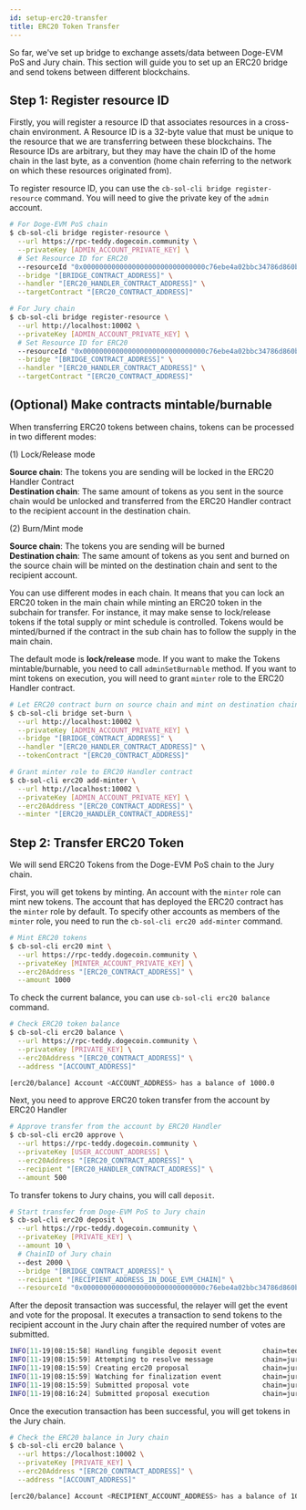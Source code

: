 ```yaml
---
id: setup-erc20-transfer
title: ERC20 Token Transfer
---
```


So far, we've set up bridge to exchange assets/data between Doge-EVM PoS and Jury chain. This section will guide you to set up an ERC20 bridge and send tokens between different blockchains.

## Step 1: Register resource ID

Firstly, you will register a resource ID that associates resources in a cross-chain environment. A Resource ID is a 32-byte value that must be unique to the resource that we are transferring between these blockchains. The Resource IDs are arbitrary, but they may have the chain ID of the home chain in the last byte, as a convention (home chain referring to the network on which these resources originated from).

To register resource ID, you can use the `cb-sol-cli bridge register-resource` command. You will need to give the private key of the `admin` account.

```bash
# For Doge-EVM PoS chain
$ cb-sol-cli bridge register-resource \
  --url https://rpc-teddy.dogecoin.community \
  --privateKey [ADMIN_ACCOUNT_PRIVATE_KEY] \
  # Set Resource ID for ERC20
  --resourceId "0x000000000000000000000000000000c76ebe4a02bbc34786d860b355f5a5ce00" \
  --bridge "[BRIDGE_CONTRACT_ADDRESS]" \
  --handler "[ERC20_HANDLER_CONTRACT_ADDRESS]" \
  --targetContract "[ERC20_CONTRACT_ADDRESS]"

# For Jury chain
$ cb-sol-cli bridge register-resource \
  --url http://localhost:10002 \
  --privateKey [ADMIN_ACCOUNT_PRIVATE_KEY] \
  # Set Resource ID for ERC20
  --resourceId "0x000000000000000000000000000000c76ebe4a02bbc34786d860b355f5a5ce00" \
  --bridge "[BRIDGE_CONTRACT_ADDRESS]" \
  --handler "[ERC20_HANDLER_CONTRACT_ADDRESS]" \
  --targetContract "[ERC20_CONTRACT_ADDRESS]"
```

## (Optional) Make contracts mintable/burnable

When transferring ERC20 tokens between chains, tokens can be processed in two different modes:

(1) Lock/Release mode

**Source chain**: The tokens you are sending will be locked in the ERC20 Handler Contract  
**Destination chain**: The same amount of tokens as you sent in the source chain would be unlocked and transferred from the ERC20 Handler contract to the recipient account in the destination chain.

(2) Burn/Mint mode

**Source chain**: The tokens you are sending will be burned  
**Destination chain**: The same amount of tokens as you sent and burned on the source chain will be minted on the destination chain and sent to the recipient account.

You can use different modes in each chain. It means that you can lock an ERC20 token in the main chain while minting an ERC20 token in the subchain for transfer. For instance, it may make sense to lock/release tokens if the total supply or mint schedule is controlled. Tokens would be minted/burned if the contract in the sub chain has to follow the supply in the main chain.

The default mode is **lock/release** mode. If you want to make the Tokens mintable/burnable, you need to call `adminSetBurnable` method. If you want to mint tokens on execution, you will need to grant `minter` role to the ERC20 Handler contract.

```bash
# Let ERC20 contract burn on source chain and mint on destination chain
$ cb-sol-cli bridge set-burn \
  --url http://localhost:10002 \
  --privateKey [ADMIN_ACCOUNT_PRIVATE_KEY] \
  --bridge "[BRIDGE_CONTRACT_ADDRESS]" \
  --handler "[ERC20_HANDLER_CONTRACT_ADDRESS]" \
  --tokenContract "[ERC20_CONTRACT_ADDRESS]"

# Grant minter role to ERC20 Handler contract
$ cb-sol-cli erc20 add-minter \
  --url http://localhost:10002 \
  --privateKey [ADMIN_ACCOUNT_PRIVATE_KEY] \
  --erc20Address "[ERC20_CONTRACT_ADDRESS]" \
  --minter "[ERC20_HANDLER_CONTRACT_ADDRESS]"
```

## Step 2: Transfer ERC20 Token

We will send ERC20 Tokens from the Doge-EVM PoS chain to the Jury chain.

First, you will get tokens by minting. An account with the `minter` role can mint new tokens. The account that has deployed the ERC20 contract has the `minter` role by default. To specify other accounts as members of the `minter` role, you need to run the `cb-sol-cli erc20 add-minter` command.

```bash
# Mint ERC20 tokens
$ cb-sol-cli erc20 mint \
  --url https://rpc-teddy.dogecoin.community \
  --privateKey [MINTER_ACCOUNT_PRIVATE_KEY] \
  --erc20Address "[ERC20_CONTRACT_ADDRESS]" \
  --amount 1000
```

To check the current balance, you can use `cb-sol-cli erc20 balance` command.

```bash
# Check ERC20 token balance
$ cb-sol-cli erc20 balance \
  --url https://rpc-teddy.dogecoin.community \
  --privateKey [PRIVATE_KEY] \
  --erc20Address "[ERC20_CONTRACT_ADDRESS]" \
  --address "[ACCOUNT_ADDRESS]"

[erc20/balance] Account <ACCOUNT_ADDRESS> has a balance of 1000.0
```

Next, you need to approve ERC20 token transfer from the account by ERC20 Handler

```bash
# Approve transfer from the account by ERC20 Handler
$ cb-sol-cli erc20 approve \
  --url https://rpc-teddy.dogecoin.community \
  --privateKey [USER_ACCOUNT_ADDRESS] \
  --erc20Address "[ERC20_CONTRACT_ADDRESS]" \
  --recipient "[ERC20_HANDLER_CONTRACT_ADDRESS]" \
  --amount 500
```

To transfer tokens to Jury chains, you will call `deposit`.

```bash
# Start transfer from Doge-EVM PoS to Jury chain
$ cb-sol-cli erc20 deposit \
  --url https://rpc-teddy.dogecoin.community \
  --privateKey [PRIVATE_KEY] \
  --amount 10 \
  # ChainID of Jury chain
  --dest 2000 \
  --bridge "[BRIDGE_CONTRACT_ADDRESS]" \
  --recipient "[RECIPIENT_ADDRESS_IN_DOGE_EVM_CHAIN]" \
  --resourceId "0x000000000000000000000000000000c76ebe4a02bbc34786d860b355f5a5ce00"
```

After the deposit transaction was successful, the relayer will get the event and vote for the proposal. It executes a transaction to send tokens to the recipient account in the Jury chain after the required number of votes are submitted. 

```bash
INFO[11-19|08:15:58] Handling fungible deposit event          chain=teddy dest=568 nonce=1
INFO[11-19|08:15:59] Attempting to resolve message            chain=jury type=FungibleTransfer src=99 dst=568 nonce=1 rId=000000000000000000000000000000c76ebe4a02bbc34786d860b355f5a5ce00
INFO[11-19|08:15:59] Creating erc20 proposal                  chain=jury src=99 nonce=1
INFO[11-19|08:15:59] Watching for finalization event          chain=jury src=99 nonce=1
INFO[11-19|08:15:59] Submitted proposal vote                  chain=jury tx=0x67a97849951cdf0480e24a95f59adc65ae75da23d00b4ab22e917a2ad2fa940d src=99 depositNonce=1 gasPrice=1
INFO[11-19|08:16:24] Submitted proposal execution             chain=jury tx=0x63615a775a55fcb00676a40e3c9025eeefec94d0c32ee14548891b71f8d1aad1 src=99 dst=568 nonce=1 gasPrice=5
```

Once the execution transaction has been successful, you will get tokens in the Jury chain.

```bash
# Check the ERC20 balance in Jury chain
$ cb-sol-cli erc20 balance \
  --url https://localhost:10002 \
  --privateKey [PRIVATE_KEY] \
  --erc20Address "[ERC20_CONTRACT_ADDRESS]" \
  --address "[ACCOUNT_ADDRESS]"

[erc20/balance] Account <RECIPIENT_ACCOUNT_ADDRESS> has a balance of 10.0
```
